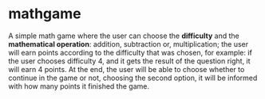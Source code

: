 # mathgame
A simple math game where the user can choose 
the __difficulty__ and the __mathematical operation__: 
addition, subtraction or, multiplication; 
the user will earn points according to the difficulty 
that was chosen, for example: if the user chooses 
difficulty 4, and it gets the result of the question 
right, it will earn 4 points. At the end, the user will 
be able to choose whether to continue in the game or not, 
choosing the second option, it will be informed with how
many points it finished the game.
